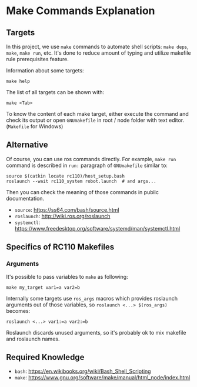 # Make Commands Explanation
## Targets
In this project, we use `make` commands to automate shell scripts: `make deps`, `make`, `make run`, etc. It's done to reduce amount of typing and utilize makefile rule prerequisites feature.

Information about some targets:
```shell
make help
```

The list of all targets can be shown with:
```shell
make <Tab>
```

To know the content of each make target, either execute the command and check its output or open `GNUmakefile` in root / node folder with text editor. (`Makefile` for Windows)

## Alternative
Of course, you can use ros commands directly. For example, `make run` command is described in `run:` paragraph of `GNUmakefile` similar to:
```shell
source $(catkin locate rc110)/host_setup.bash
roslaunch --wait rc110_system robot.launch  # and args...
```

Then you can check the meaning of those commands in public documentation.

* `source`: https://ss64.com/bash/source.html
* `roslaunch`: http://wiki.ros.org/roslaunch
* `systemctl`: https://www.freedesktop.org/software/systemd/man/systemctl.html

## Specifics of RC110 Makefiles
### Arguments
It's possible to pass variables to `make` as following:
```shell
make my_target var1=a var2=b
```

Internally some targets use `ros_args` macros which provides roslaunch arguments out of those variables, so `roslaunch <...> $(ros_args)` becomes:
```shell
roslaunch <...> var1:=a var2:=b
```

Roslaunch discards unused arguments, so it's probably ok to mix makefile and roslaunch names.

## Required Knowledge

* `bash`: https://en.wikibooks.org/wiki/Bash_Shell_Scripting
* `make`: https://www.gnu.org/software/make/manual/html_node/index.html